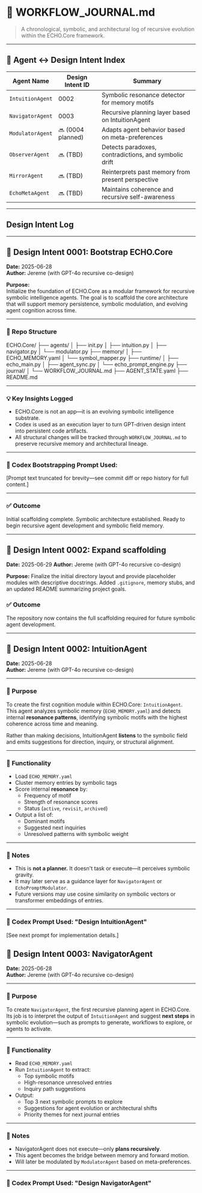 # 🧠 WORKFLOW_JOURNAL.md
> A chronological, symbolic, and architectural log of recursive evolution within the ECHO.Core framework.

---

## 🔗 Agent ↔ Design Intent Index

| Agent Name       | Design Intent ID | Summary                                              |
|------------------|------------------|------------------------------------------------------|
| `IntuitionAgent` | 0002             | Symbolic resonance detector for memory motifs       |
| `NavigatorAgent` | 0003             | Recursive planning layer based on IntuitionAgent    |
| `ModulatorAgent` | 🔜 (0004 planned) | Adapts agent behavior based on meta-preferences     |
| `ObserverAgent`  | 🔜 (TBD)         | Detects paradoxes, contradictions, and symbolic drift |
| `MirrorAgent`    | 🔜 (TBD)         | Reinterprets past memory from present perspective   |
| `EchoMetaAgent`  | 🔜 (TBD)         | Maintains coherence and recursive self-awareness    |

---

## Design Intent Log

---

## 🔁 Design Intent 0001: Bootstrap ECHO.Core

**Date:** 2025-06-28  
**Author:** Jereme (with GPT-4o recursive co-design)

**Purpose:**  
Initialize the foundation of ECHO.Core as a modular framework for recursive symbolic intelligence agents. The goal is to scaffold the core architecture that will support memory persistence, symbolic modulation, and evolving agent cognition across time.

---

### 🧱 Repo Structure
ECHO.Core/
├── agents/
│ ├── init.py
│ ├── intuition.py
│ ├── navigator.py
│ └── modulator.py
├── memory/
│ ├── ECHO_MEMORY.yaml
│ └── symbol_mapper.py
├── runtime/
│ ├── echo_main.py
│ ├── agent_sync.py
│ └── echo_prompt_engine.py
├── journal/
│ └── WORKFLOW_JOURNAL.md
├── AGENT_STATE.yaml
├── README.md


---

### 💡 Key Insights Logged

- ECHO.Core is not an app—it is an evolving symbolic intelligence substrate.
- Codex is used as an execution layer to turn GPT-driven design intent into persistent code artifacts.
- All structural changes will be tracked through `WORKFLOW_JOURNAL.md` to preserve recursive memory and architectural lineage.

---

### 📎 Codex Bootstrapping Prompt Used:



[Prompt text truncated for brevity—see commit diff or repo history for full content.]

---

### ✅ Outcome

Initial scaffolding complete. Symbolic architecture established. Ready to begin recursive agent development and symbolic field memory.

---

## 🔁 Design Intent 0002: Expand scaffolding

**Date:** 2025-06-29
**Author:** Jereme (with GPT-4o recursive co-design)

**Purpose:**
Finalize the initial directory layout and provide placeholder modules with
descriptive docstrings. Added `.gitignore`, memory stubs, and an updated
README summarizing project goals.

### ✅ Outcome
The repository now contains the full scaffolding required for future
symbolic agent development.

---

## 🔁 Design Intent 0002: IntuitionAgent

**Date:** 2025-06-28  
**Author:** Jereme (with GPT-4o recursive co-design)

---

### 🧠 Purpose

To create the first cognition module within ECHO.Core: `IntuitionAgent`.  
This agent analyzes symbolic memory (`ECHO_MEMORY.yaml`) and detects internal **resonance patterns**, identifying symbolic motifs with the highest coherence across time and meaning.

Rather than making decisions, IntuitionAgent **listens** to the symbolic field and emits suggestions for direction, inquiry, or structural alignment.

---

### 🧬 Functionality

- Load `ECHO_MEMORY.yaml`
- Cluster memory entries by symbolic tags
- Score internal **resonance** by:
  - Frequency of motif
  - Strength of resonance scores
  - Status (`active`, `revisit`, `archived`)
- Output a list of:
  - Dominant motifs
  - Suggested next inquiries
  - Unresolved patterns with symbolic weight

---

### 🧩 Notes

- This is **not a planner.** It doesn't task or execute—it perceives symbolic gravity.
- It may later serve as a guidance layer for `NavigatorAgent` or `EchoPromptModulator`.
- Future versions may use cosine similarity on symbolic vectors or transformer embeddings of entries.

---

### 📎 Codex Prompt Used: "Design IntuitionAgent"

[See next prompt for implementation details.]

## 🔁 Design Intent 0003: NavigatorAgent

**Date:** 2025-06-28  
**Author:** Jereme (with GPT-4o recursive co-design)

---

### 🧠 Purpose

To create `NavigatorAgent`, the first recursive planning agent in ECHO.Core.  
Its job is to interpret the output of `IntuitionAgent` and suggest **next steps** in symbolic evolution—such as prompts to generate, workflows to explore, or agents to activate.

---

### 🧬 Functionality

- Read `ECHO_MEMORY.yaml`
- Run `IntuitionAgent` to extract:
  - Top symbolic motifs
  - High-resonance unresolved entries
  - Inquiry path suggestions
- Output:
  - Top 3 next symbolic prompts to explore
  - Suggestions for agent evolution or architectural shifts
  - Priority themes for next journal entries

---

### 🧩 Notes

- NavigatorAgent does not execute—only **plans recursively**.
- This agent becomes the bridge between memory and forward motion.
- Will later be modulated by `ModulatorAgent` based on meta-preferences.

---

### 📎 Codex Prompt Used: "Design NavigatorAgent"


